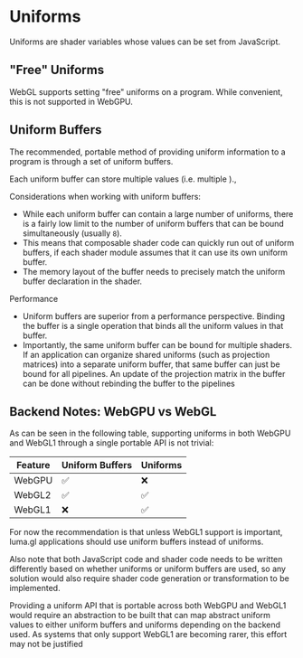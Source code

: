 # Uniforms

Uniforms are shader variables whose values can be set from JavaScript.

## "Free" Uniforms

WebGL supports setting "free" uniforms on a program. 
While convenient, this is not supported in WebGPU.

## Uniform Buffers

The recommended, portable method of providing uniform information to a program is 
through a set of uniform buffers.

Each uniform buffer can store multiple values (i.e. multiple ).,

Considerations when working with uniform buffers:
- While each uniform buffer can contain a large number of uniforms, there is a fairly low limit to the number of uniform buffers that can be bound simultaneously (usually `8`). 
- This means that composable shader code can quickly run out of uniform buffers, if each shader module assumes that it can use its own uniform buffer.
- The memory layout of the buffer needs to precisely match the uniform buffer declaration in the shader.

Performance
- Uniform buffers are superior from a performance perspective. Binding the buffer is a single operation that binds all the uniform values in that buffer.
- Importantly, the same uniform buffer can be bound for multiple shaders. If an application can organize shared uniforms (such as projection matrices) into a separate uniform buffer, that same buffer can just be bound for all pipelines. An update of the projection matrix in the buffer can be done without rebinding the buffer to the pipelines

## Backend Notes: WebGPU vs WebGL

As can be seen in the following table, supporting uniforms in both WebGPU and WebGL1 through a single portable API is not trivial:

| Feature | Uniform Buffers | Uniforms |
| ------- | --------------- | -------- |
| WebGPU  | ✅               | ❌        |
| WebGL2  | ✅               | ✅        |
| WebGL1  | ❌               | ✅        |

For now the recommendation is that unless WebGL1 support is important, luma.gl applications should use uniform buffers instead of uniforms.

Also note that both JavaScript code and shader code needs to be written differently based on whether uniforms or uniform buffers are used, so any solution would also require shader code generation or transformation to be implemented.

Providing a uniform API that is portable across both WebGPU and WebGL1 would 
require an abstraction to be built that can map abstract uniform values to 
either uniform buffers and uniforms depending on the backend used. 
As systems that only support WebGL1 are becoming rarer, this effort may not be justified
